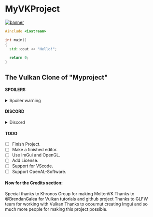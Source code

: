 # MyVKProject

[![banner](https://user-images.githubusercontent.com/114002226/213379441-74cea420-42bf-4512-9c38-5f5c4ab4229d.png)](https://github.com/HangocdinhNewOrganization/MyProject)

```cpp
#include <iostream>

int main()
{
  std::cout << "Hello!";

  return 0;    
}
```

## The Vulkan Clone of "Myproject"

#### SPOILERS

<details>
  <summary>Spoiler warning</summary
  
  ```
  **I sucks at coding**
  ```
  
</details>

#### DISCORD

<details>
  <summary>Discord</summary>
  
  [![](https://dcbadge.vercel.app/api/server/chAZemrxC5)](https://discord.gg/chAZemrxC5)
  
</details>

#### TODO

- [ ] Finish Project.
- [ ] Make a finished editor.
- [ ] Use ImGui and OpenGL.
- [ ] Add License.
- [ ] Support for VScode.
- [ ] Support OpenAL-Software.

#### Now for the Credits section:
Special thanks to Khronos Group for making MoltenVK
Thanks to @BrendanGalea for Vulkan tutorials and github project
Thanks to GLFW team for working with Vulkan
Thanks to ocournut creating Imgui
and so much more people for making this project possible.
